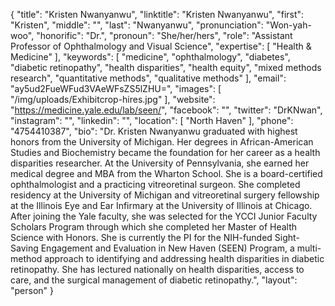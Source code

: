 {
  "title": "Kristen Nwanyanwu",
  "linktitle": "Kristen Nwanyanwu",
  "first": "Kristen",
  "middle": "",
  "last": "Nwanyanwu",
  "pronunciation": "Won-yah-woo",
  "honorific": "Dr.",
  "pronoun": "She/her/hers",
  "role": "Assistant Professor of Ophthalmology and Visual Science",
  "expertise": [
    "Health & Medicine"
  ],
  "keywords": [
    "medicine",
    "ophthalmology",
    "diabetes",
    "diabetic retinopathy",
    "health disparities",
    "health equity",
    "mixed methods research",
    "quantitative methods",
    "qualitative methods"
  ],
  "email": "ay5ud2FueWFud3VAeWFsZS5lZHU=",
  "images": [
    "/img/uploads/Exhibitcrop-hires.jpg"
  ],
  "website": "https://medicine.yale.edu/lab/seen/",
  "facebook": "",
  "twitter": "DrKNwan",
  "instagram": "",
  "linkedin": "",
  "location": [
    "North Haven"
  ],
  "phone": "4754410387",
  "bio": "Dr. Kristen Nwanyanwu graduated with highest honors from the University of Michigan. Her degrees in African-American Studies and Biochemistry became the foundation for her career as a health disparities researcher. At the University of Pennsylvania, she earned her medical degree and MBA from the Wharton School. She is a board-certified ophthalmologist and a practicing vitreoretinal surgeon. She completed residency at the University of Michigan and vitreoretinal surgery fellowship at the Illinois Eye and Ear Infirmary at the University of Illinois at Chicago. After joining the Yale faculty, she was selected for the YCCI Junior Faculty Scholars Program through which she completed her Master of Health Science with Honors. She is currently the PI for the NIH-funded Sight-Saving Engagement and Evaluation in New Haven (SEEN) Program, a multi-method approach to identifying and addressing health disparities in diabetic retinopathy. She has lectured nationally on health disparities, access to care, and the surgical management of diabetic retinopathy.",
  "layout": "person"
}
